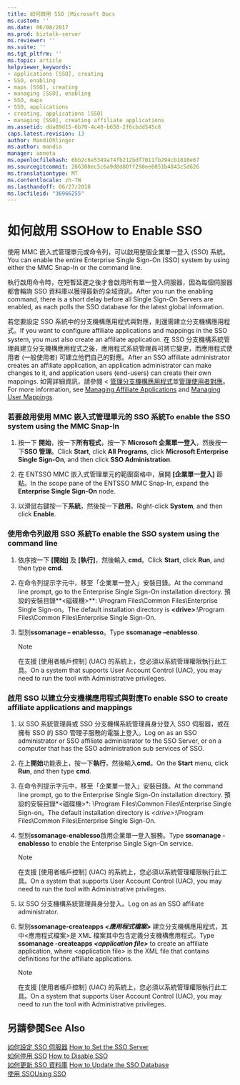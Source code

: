 ```yaml
---
title: 如何啟用 SSO |Microsoft Docs
ms.custom: ''
ms.date: 06/08/2017
ms.prod: biztalk-server
ms.reviewer: ''
ms.suite: ''
ms.tgt_pltfrm: ''
ms.topic: article
helpviewer_keywords:
- applications [SSO], creating
- SSO, enabling
- maps [SSO], creating
- managing [SSO], enabling
- SSO, maps
- SSO, applications
- creating, applications [SSO]
- managing [SSO], creating affiliate applications
ms.assetid: dda89d15-6b70-4c40-b658-2f6cbdd545c8
caps.latest.revision: 13
author: MandiOhlinger
ms.author: mandia
manager: anneta
ms.openlocfilehash: 6bb2c6e5349a74fb212bdf7011fb294cb1810e67
ms.sourcegitcommit: 266308ec5c6a9d8d80ff298ee6051b4843c5d626
ms.translationtype: MT
ms.contentlocale: zh-TW
ms.lasthandoff: 06/27/2018
ms.locfileid: "36966255"
---
```

# <a name="how-to-enable-sso"></a><span data-ttu-id="9ec64-102">如何啟用 SSO</span><span class="sxs-lookup"><span data-stu-id="9ec64-102">How to Enable SSO</span></span>
<span data-ttu-id="9ec64-103">使用 MMC 嵌入式管理單元或命令列，可以啟用整個企業單一登入 (SSO) 系統。</span><span class="sxs-lookup"><span data-stu-id="9ec64-103">You can enable the entire Enterprise Single Sign-On (SSO) system by using either the MMC Snap-In or the command line.</span></span>  
  
 <span data-ttu-id="9ec64-104">執行啟用命令時，在短暫延遲之後才會啟用所有單一登入伺服器，因為每個伺服器都會輪詢 SSO 資料庫以獲得最新的全域資訊。</span><span class="sxs-lookup"><span data-stu-id="9ec64-104">After you run the enabling command, there is a short delay before all Single Sign-On Servers are enabled, as each polls the SSO database for the latest global information.</span></span>  
  
 <span data-ttu-id="9ec64-105">若您要設定 SSO 系統中的分支機構應用程式與對應，則還需建立分支機構應用程式。</span><span class="sxs-lookup"><span data-stu-id="9ec64-105">If you want to configure affiliate applications and mappings in the SSO system, you must also create an affiliate application.</span></span> <span data-ttu-id="9ec64-106">在 SSO 分支機構系統管理員建立分支機構應用程式之後，應用程式系統管理員可將它變更，而應用程式使用者 (一般使用者) 可建立他們自己的對應。</span><span class="sxs-lookup"><span data-stu-id="9ec64-106">After an SSO affiliate administrator creates an affiliate application, an application administrator can make changes to it, and application users (end-users) can create their own mappings.</span></span> <span data-ttu-id="9ec64-107">如需詳細資訊，請參閱 <<c0> [ 管理分支機構應用程式](../core/managing-affiliate-applications.md)並[管理使用者對應](../core/managing-user-mappings.md)。</span><span class="sxs-lookup"><span data-stu-id="9ec64-107">For more information, see [Managing Affiliate Applications](../core/managing-affiliate-applications.md) and [Managing User Mappings](../core/managing-user-mappings.md).</span></span>  
  
### <a name="to-enable-the-sso-system-using-the-mmc-snap-in"></a><span data-ttu-id="9ec64-108">若要啟用使用 MMC 嵌入式管理單元的 SSO 系統</span><span class="sxs-lookup"><span data-stu-id="9ec64-108">To enable the SSO system using the MMC Snap-In</span></span>  
  
1.  <span data-ttu-id="9ec64-109">按一下 **開始**，按一下**所有程式**，按一下  **Microsoft 企業單一登入**，然後按一下**SSO 管理**。</span><span class="sxs-lookup"><span data-stu-id="9ec64-109">Click **Start**, click **All Programs**, click **Microsoft Enterprise Single Sign-On**, and then click **SSO Administration**.</span></span>  
  
2.  <span data-ttu-id="9ec64-110">在 ENTSSO MMC 嵌入式管理單元的範圍窗格中，展開 **[企業單一登入]** 節點。</span><span class="sxs-lookup"><span data-stu-id="9ec64-110">In the scope pane of the ENTSSO MMC Snap-In, expand the **Enterprise Single Sign-On** node.</span></span>  
  
3.  <span data-ttu-id="9ec64-111">以滑鼠右鍵按一下**系統**，然後按一下**啟用**。</span><span class="sxs-lookup"><span data-stu-id="9ec64-111">Right-click **System**, and then click **Enable**.</span></span>  
  
### <a name="to-enable-the-sso-system-using-the-command-line"></a><span data-ttu-id="9ec64-112">使用命令列啟用 SSO 系統</span><span class="sxs-lookup"><span data-stu-id="9ec64-112">To enable the SSO system using the command line</span></span>  
  
1.  <span data-ttu-id="9ec64-113">依序按一下 **[開始]** 及 **[執行]**，然後輸入 **cmd**。</span><span class="sxs-lookup"><span data-stu-id="9ec64-113">Click **Start**, click **Run**, and then type **cmd**.</span></span>  
  
2.  <span data-ttu-id="9ec64-114">在命令列提示字元中，移至「企業單一登入」安裝目錄。</span><span class="sxs-lookup"><span data-stu-id="9ec64-114">At the command line prompt, go to the Enterprise Single Sign-On installation directory.</span></span> <span data-ttu-id="9ec64-115">預設的安裝目錄**\<磁碟機\>**: \Program Files\Common Files\Enterprise Single Sign-on。</span><span class="sxs-lookup"><span data-stu-id="9ec64-115">The default installation directory is **\<drive\>**:\Program Files\Common Files\Enterprise Single Sign-On.</span></span>  
  
3.  <span data-ttu-id="9ec64-116">型別**ssomanage – enablesso**。</span><span class="sxs-lookup"><span data-stu-id="9ec64-116">Type **ssomanage –enablesso**.</span></span>  
  
    > [!NOTE]
    >  <span data-ttu-id="9ec64-117">在支援 [使用者帳戶控制] \(UAC) 的系統上，您必須以系統管理權限執行此工具。</span><span class="sxs-lookup"><span data-stu-id="9ec64-117">On a system that supports User Account Control (UAC), you may need to run the tool with Administrative privileges.</span></span>  
  
### <a name="to-enable-sso-to-create-affiliate-applications-and-mappings"></a><span data-ttu-id="9ec64-118">啟用 SSO 以建立分支機構應用程式與對應</span><span class="sxs-lookup"><span data-stu-id="9ec64-118">To enable SSO to create affiliate applications and mappings</span></span>  
  
1. <span data-ttu-id="9ec64-119">以 SSO 系統管理員或 SSO 分支機構系統管理員身分登入 SSO 伺服器，或在擁有 SSO 的 SSO 管理子服務的電腦上登入。</span><span class="sxs-lookup"><span data-stu-id="9ec64-119">Log on as an SSO administrator or SSO affiliate administrator to the SSO Server, or on a computer that has the SSO administration sub services of SSO.</span></span>  
  
2. <span data-ttu-id="9ec64-120">在上**開始**功能表上，按一下**執行**，然後輸入**cmd**。</span><span class="sxs-lookup"><span data-stu-id="9ec64-120">On the **Start** menu, click **Run**, and then type **cmd**.</span></span>  
  
3. <span data-ttu-id="9ec64-121">在命令列提示字元中，移至「企業單一登入」安裝目錄。</span><span class="sxs-lookup"><span data-stu-id="9ec64-121">At the command line prompt, go to the Enterprise Single Sign-On installation directory.</span></span> <span data-ttu-id="9ec64-122">預設的安裝目錄*\<磁碟機\>*: \Program Files\Common Files\Enterprise Single Sign-on。</span><span class="sxs-lookup"><span data-stu-id="9ec64-122">The default installation directory is *\<drive\>*:\Program Files\Common Files\Enterprise Single Sign-On.</span></span>  
  
4. <span data-ttu-id="9ec64-123">型別**ssomanage-enablesso**啟用企業單一登入服務。</span><span class="sxs-lookup"><span data-stu-id="9ec64-123">Type **ssomanage -enablesso** to enable the Enterprise Single Sign-On service.</span></span>  
  
   > [!NOTE]
   >  <span data-ttu-id="9ec64-124">在支援 [使用者帳戶控制] \(UAC) 的系統上，您必須以系統管理權限執行此工具。</span><span class="sxs-lookup"><span data-stu-id="9ec64-124">On a system that supports User Account Control (UAC), you may need to run the tool with Administrative privileges.</span></span>  
  
5. <span data-ttu-id="9ec64-125">以 SSO 分支機構系統管理員身分登入。</span><span class="sxs-lookup"><span data-stu-id="9ec64-125">Log on as an SSO affiliate administrator.</span></span>  
  
6. <span data-ttu-id="9ec64-126">型別**ssomanage-createapps *\<應用程式檔案\>*** 建立分支機構應用程式，其中\<應用程式檔案\>是 XML 檔案其中包含定義分支機構應用程式。</span><span class="sxs-lookup"><span data-stu-id="9ec64-126">Type **ssomanage -createapps *\<application file\>*** to create an affiliate application, where \<application file\> is the XML file that contains definitions for the affiliate applications.</span></span>  
  
   > [!NOTE]
   >  <span data-ttu-id="9ec64-127">在支援 [使用者帳戶控制] \(UAC) 的系統上，您必須以系統管理權限執行此工具。</span><span class="sxs-lookup"><span data-stu-id="9ec64-127">On a system that supports User Account Control (UAC), you may need to run the tool with Administrative privileges.</span></span>  
  
## <a name="see-also"></a><span data-ttu-id="9ec64-128">另請參閱</span><span class="sxs-lookup"><span data-stu-id="9ec64-128">See Also</span></span>  
 <span data-ttu-id="9ec64-129">[如何設定 SSO 伺服器](../core/how-to-set-the-sso-server.md) </span><span class="sxs-lookup"><span data-stu-id="9ec64-129">[How to Set the SSO Server](../core/how-to-set-the-sso-server.md) </span></span>  
 <span data-ttu-id="9ec64-130">[如何停用 SSO](../core/how-to-disable-sso.md) </span><span class="sxs-lookup"><span data-stu-id="9ec64-130">[How to Disable SSO](../core/how-to-disable-sso.md) </span></span>  
 <span data-ttu-id="9ec64-131">[如何更新 SSO 資料庫](../core/how-to-update-the-sso-database.md) </span><span class="sxs-lookup"><span data-stu-id="9ec64-131">[How to Update the SSO Database](../core/how-to-update-the-sso-database.md) </span></span>  
 [<span data-ttu-id="9ec64-132">使用 SSO</span><span class="sxs-lookup"><span data-stu-id="9ec64-132">Using SSO</span></span>](../core/using-sso.md)